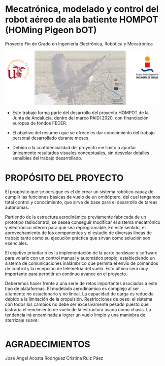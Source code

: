 # Mecatrónica, modelado y control del robot aéreo de ala batiente HOMPOT (HOMing Pigeon bOT)
Proyecto Fin de Grado en Ingeniería Electrónica, Robótica y Mecatrónica

<img src="https://github.com/aglora/HOMPOT/blob/main/imgs/hompot.png" width="800" />

- Este trabajo forma parte del desarrollo del proyecto HOMPOT de la Junta de Andalucía, dentro del marco PAIDI 2020, con financiación europea de fondos FEDER.

- El objetivo del resumen que se ofrece es dar conocimiento del trabajo personal desarrollado durante meses.

- Debido a la confidencialidad del proyecto me limito a aportar únicamente resultados visuales conceptuales, sin desvelar detalles sensibles del trabajo desarrollado.

# PROPÓSITO DEL PROYECTO

El propósito que se persigue es el de crear un sistema robótico capaz de cumplir las funciones básicas de vuelo de un ornitóptero, del cual tengamos total control y conocimiento, que sirva de base para el desarrollo de tareas
autónomas.

Partiendo de la estructura aerodinámica previamente fabricada de un prototipo radiocontrol, se desea conseguir modificar el sistema mecatrónico y electrónico interno para que sea reprogramable. En este sentido, el aprovechamiento de los componentes y el estudio de diversas líneas de trabajo tanto como su ejecución práctica que sirvan como solución son esenciales.

El objetivo prioritario es la implementación de la parte hardware y software para volarlo con un control manual y automático propio, estableciendo un sistema de comunicaciones inalámbrico que permita el envío de comandos de control y la recepción de telemetría del vuelo. Esto último será muy importante para permitir un continuo avance en el proyecto.

Deberemos hacer frente a una serie de retos importantes asociados a este tipo de plataformas. El modelado aerodinámico es complejo al ser altamente no estacionario y no lineal. La capacidad de carga es reducida debido a la limitación de la propulsión. Restricciones de peso: el sistema con todos los cambios no debe ser excesivamente pesado puesto que lastraría el rendimiento de vuelo de la estructura usada como chasis. La tendencia irá encaminada a lograr un vuelo limpio y una maniobra de aterrizaje suave.

<div style="display: flex; flex-direction: row;">

</div>

# AGRADECIMIENTOS
José Ángel Acosta Rodríguez
Cristina Ruiz Páez
